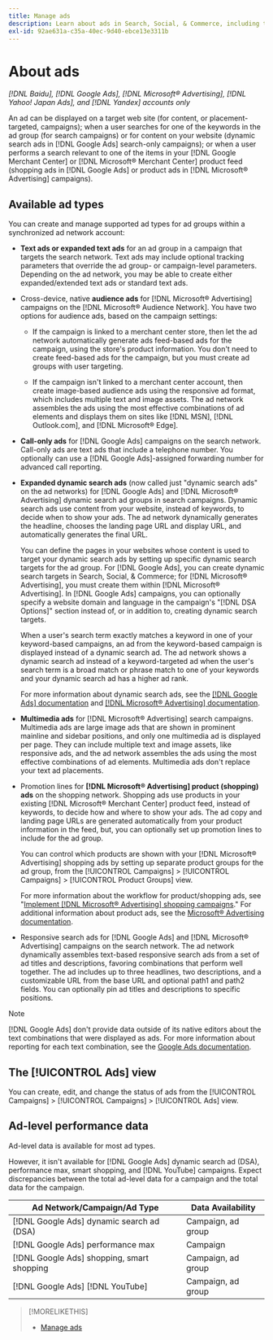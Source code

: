 ```yaml
---
title: Manage ads
description: Learn about ads in Search, Social, & Commerce, including the available ad types.
exl-id: 92ae631a-c35a-40ec-9d40-ebce13e3311b
---
```

# About ads

*[!DNL Baidu], [!DNL Google Ads], [!DNL Microsoft® Advertising], [!DNL Yahoo! Japan Ads], and [!DNL Yandex] accounts only*

An ad can be displayed on a target web site (for content, or placement-targeted, campaigns); when a user searches for one of the keywords in the ad group (for search campaigns) or for content on your website (dynamic search ads in [!DNL Google Ads] search-only campaigns); or when a user performs a search relevant to one of the items in your [!DNL Google Merchant Center] or [!DNL Microsoft® Merchant Center] product feed (shopping ads in [!DNL Google Ads] or product ads in [!DNL Microsoft® Advertising] campaigns).

## Available ad types

You can create and manage supported ad types for ad groups within a synchronized ad network account:

* **Text ads or expanded text ads** for an ad group in a campaign that targets the search network. Text ads may include optional tracking parameters that override the ad group- or campaign-level parameters. Depending on the ad network, you may be able to create either expanded/extended text ads or standard text ads.

* Cross-device, native **audience ads** for [!DNL Microsoft® Advertising] campaigns on the [!DNL Microsoft® Audience Network]. You have two options for audience ads, based on the campaign settings:

   * If the campaign is linked to a merchant center store, then let the ad network automatically generate ads feed-based ads for the campaign, using the store's product information. You don't need to create feed-based ads for the campaign, but you must create ad groups with user targeting.
   
   * If the campaign isn't linked to a merchant center account, then create image-based audience ads using the responsive ad format, which includes multiple text and image assets. The ad network assembles the ads using the most effective combinations of ad elements and displays them on sites like [!DNL MSN], [!DNL Outlook.com], and [!DNL Microsoft® Edge].

* **Call-only ads** for [!DNL Google Ads] campaigns on the search network. Call-only ads are text ads that include a telephone number. You optionally can use a [!DNL Google Ads]-assigned forwarding number for advanced call reporting.

* **Expanded dynamic search ads** (now called just "dynamic search ads" on the ad networks) for [!DNL Google Ads] and [!DNL Microsoft® Advertising] dynamic search ad groups in search campaigns. Dynamic search ads use content from your website, instead of keywords, to decide when to show your ads. The ad network dynamically generates the headline, chooses the landing page URL and display URL, and automatically generates the final URL.

   You can define the pages in your websites whose content is used to target your dynamic search ads by setting up specific dynamic search targets for the ad group. For [!DNL Google Ads], you can create dynamic search targets in Search, Social, & Commerce; for [!DNL Microsoft® Advertising], you must create them within [!DNL Microsoft® Advertising]. In [!DNL Google Ads] campaigns, you can optionally specify a website domain and language in the campaign's "[!DNL DSA Options]" section instead of, or in addition to, creating dynamic search targets.

   When a user's search term exactly matches a keyword in one of your keyword-based campaigns, an ad from the keyword-based campaign is displayed instead of a dynamic search ad. The ad network shows a dynamic search ad instead of a keyword-targeted ad when the user's search term is a broad match or phrase match to one of your keywords and your dynamic search ad has a higher ad rank.

   For more information about dynamic search ads, see the [[!DNL Google Ads] documentation](https://support.google.com/google-ads/answer/2471185) and [[!DNL Microsoft® Advertising] documentation](https://help.ads.microsoft.com/#apex/ads/en/56794).

* **Multimedia ads** for [!DNL Microsoft® Advertising] search campaigns. Multimedia ads are large image ads that are shown in prominent mainline and sidebar positions, and only one multimedia ad is displayed per page. They can include multiple text and image assets, like responsive ads, and the ad network assembles the ads using the most effective combinations of ad elements. Multimedia ads don't replace your text ad placements.

* Promotion lines for **[!DNL Microsoft® Advertising] product (shopping) ads** on the shopping network. Shopping ads use products in your existing [!DNL Microsoft® Merchant Center] product feed, instead of keywords, to decide how and where to show your ads. The ad copy and landing page URLs are generated automatically from your product information in the feed, but, you can optionally set up promotion lines to include for the ad group.

   You can control which products are shown with your [!DNL Microsoft® Advertising] shopping ads by setting up separate product groups for the ad group, from the [!UICONTROL Campaigns] > [!UICONTROL Campaigns] > [!UICONTROL Product Groups] view.

   For more information about the workflow for product/shopping ads, see "[Implement [!DNL Microsoft® Advertising] shopping campaigns](/help/search-social-commerce/campaign-management/special-campaign-types/microsoft-shopping-campaigns.md)."  For additional information about product ads, see the [Microsoft® Advertising documentation](https://help.ads.microsoft.com/#apex/3/en/51082).

* Responsive search ads for [!DNL Google Ads] and [!DNL Microsoft® Advertising] campaigns on the search network. The ad network dynamically assembles text-based responsive search ads from a set of ad titles and descriptions, favoring combinations that perform well together. The ad includes up to three headlines, two descriptions, and a customizable URL from the base URL and optional path1 and path2 fields. You can optionally pin ad titles and descriptions to specific positions. 

>[!NOTE]
>
>[!DNL Google Ads] don't provide data outside of its native editors about the text combinations that were displayed as ads. For more information about reporting for each text combination, see the [Google Ads documentation](https://support.google.com/google-ads/answer/7684791).

## The [!UICONTROL Ads] view

You can create, edit, and change the status of ads from the [!UICONTROL Campaigns] > [!UICONTROL Campaigns] > [!UICONTROL Ads] view.

## Ad-level performance data

Ad-level data is available for most ad types.

However, it isn't available for [!DNL Google Ads] dynamic search ad (DSA), performance max, smart shopping, and [!DNL YouTube] campaigns. Expect discrepancies between the total ad-level data for a campaign and the total data for the campaign.

| Ad Network/Campaign/Ad Type | Data Availability |
|---|---|
| [!DNL Google Ads] dynamic search ad (DSA) | Campaign, ad group |
| [!DNL Google Ads] performance max | Campaign |
| [!DNL Google Ads] shopping, smart shopping | Campaign, ad group |
| [!DNL Google Ads] [!DNL YouTube] | Campaign, ad group |

>[!MORELIKETHIS]
>
>* [Manage ads](ad-manage.md)
